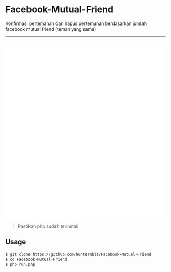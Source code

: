 # Facebook-Mutual-Friend
Konfirmasi pertemanan dan hapus pertemanan berdasarkan jumlah facebook mutual friend (teman yang sama)

--- 

<p align="center">
  <br>
  <img src="Screenshot.svg" title="Screenshot" alt="Screenshot">
</p>

> Pastikan php sudah terinstall

## Usage

```terminal
$ git clone https://github.com/hunternblz/Facebook-Mutual-Friend
$ cd Facebook-Mutual-Friend
$ php run.php
```
